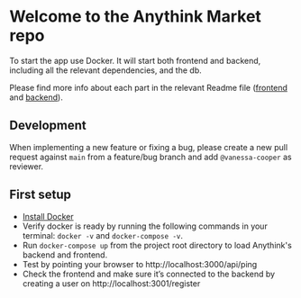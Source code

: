 # Welcome to the Anythink Market repo

To start the app use Docker. It will start both frontend and backend, including all the relevant dependencies, and the db.

Please find more info about each part in the relevant Readme file ([frontend](frontend/readme.md) and [backend](backend/README.md)).

## Development

When implementing a new feature or fixing a bug, please create a new pull request against `main` from a feature/bug branch and add `@vanessa-cooper` as reviewer.

## First setup

- [Install Docker](https://docs.docker.com/get-docker/)
- Verify docker is ready by running the following commands in your terminal: `docker -v` and `docker-compose -v`.
- Run `docker-compose up` from the project root directory to load Anythink's backend and frontend.
-  Test by pointing your browser to http://localhost:3000/api/ping
-  Check the frontend and make sure it’s connected to the backend by creating a user on http://localhost:3001/register
